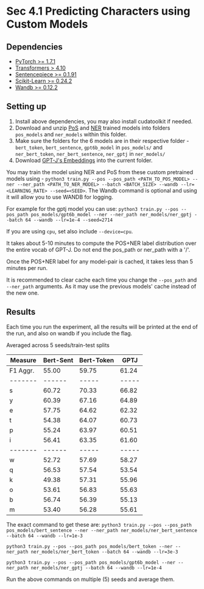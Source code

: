 # Sec 4.1 Predicting Characters using Custom Models

## Dependencies

- [PyTorch >= 1.7.1](https://pytorch.org/get-started/previous-versions/)
- [Transformers > 4.10](https://huggingface.co/docs/transformers/installation)
- [Sentencepiece >= 0.1.91](https://pypi.org/project/sentencepiece/)
- [Scikit-Learn >= 0.24.2](https://scikit-learn.org/stable/install.html)
- [Wandb >= 0.12.2](https://docs.wandb.ai/quickstart#1.-set-up-wandb)


## Setting up


1. Install above dependencies, you may also install cudatoolkit if needed.
1. Download and unzip [PoS](https://github.com/Anonymous-ARR/Releases/releases/download/v4.1/pos_models.zip) and [NER](https://github.com/Anonymous-ARR/Releases/releases/download/v4.1/ner_models.zip) trained models into folders `pos_models` and `ner_models` within this folder.
1. Make sure the folders for the 6 models are in their respective folder - `bert_token`, `bert_sentence`, `gpt6b_model` in `pos_models/` and `ner_bert_token`, `ner_bert_sentence`, `ner_gptj` in `ner_models/`
1. Download [GPT-J's Embeddings](https://github.com/Anonymous-ARR/Releases/releases/download/gptj/gpt-j-6B.Embedding.pth) into the current folder.

You may train the model using NER and PoS from these custom pretrained models using - `python3 train.py --pos --pos_path <PATH_TO_POS_MODEL> --ner --ner_path <PATH_TO_NER_MODEL> --batch <BATCH_SIZE> --wandb --lr=<LEARNING_RATE> --seed=<SEED>`. The Wandb command is optional and using it will allow you to use WANDB for logging.

For example for the gptj model you can use:
`python3 train.py --pos --pos_path pos_models/gpt6b_model --ner --ner_path ner_models/ner_gptj --batch 64 --wandb --lr=1e-4 --seed=2714`

If you are using `cpu`, set also include `--device=cpu`.

It takes about 5-10 minutes to compute the POS+NER label distribution over the entire vocab of GPT-J. Do not end the pos_path or ner_path with a '/'.

Once the POS+NER label for any model-pair is cached, it takes less than 5 minutes per run.

It is recommended to clear cache each time you change the `--pos_path` and `--ner_path` arguments. As it may use the previous models' cache instead of the new one.

## Results

Each time you run the experiment, all the results will be printed at the end of the run, and also on wandb if you include the flag.

Averaged across 5 seeds/train-test splits

| Measure | Bert-Sent | Bert-Token | GPTJ |
| ------- | --------- | ---------- | ---- |
| F1 Aggr.|  55.00 | 59.75 | 61.24 |
| ------- | ------ | ----- | ----- |
| s       |  60.72 | 70.33 | 66.82 |
| y       |  60.39 | 67.16 | 64.89 |
| e       |  57.75 | 64.62 | 62.32 |
| t       |  54.38 | 64.07 | 60.73 |
| p       |  55.24 | 63.97 | 60.51 |
| i       |  56.41 | 63.35 | 61.60 |
| ------- | ------ | ----- | ----- |
| w       |  52.72 | 57.69 | 58.27 |
| q       |  56.53 | 57.54 | 53.54 |
| k       |  49.38 | 57.31 | 55.96 |
| o       |  53.61 | 56.83 | 55.63 |
| b       |  56.74 | 56.39 | 55.13 |
| m       |  53.40 | 56.28 | 55.61 |

The exact command to get these are:
`python3 train.py --pos --pos_path pos_models/bert_sentence --ner --ner_path ner_models/ner_bert_sentence --batch 64 --wandb --lr=1e-3`

`python3 train.py --pos --pos_path pos_models/bert_token --ner --ner_path ner_models/ner_bert_token --batch 64 --wandb --lr=3e-3`

`python3 train.py --pos --pos_path pos_models/gpt6b_model --ner --ner_path ner_models/ner_gptj --batch 64 --wandb --lr=1e-4`

Run the above commands on multiple (5) seeds and average them.
